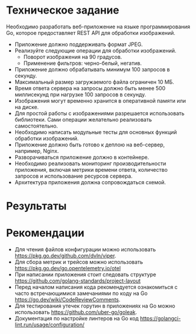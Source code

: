 # Техническое задание

Необходимо разработать веб-приложение на языке программирования Go, которое предоставляет REST API для обработки изображений.

- Приложение должно поддерживать формат JPEG.
- Реализуйте следующие операции для обработки изображений.
    - Поворот изображения на 90 градусов.
    - Применение фильтров: черно-белый, негатив.
- Приложение должно обрабатывать минимум 100 запросов в секунду.
- Максимальный размер загружаемого файла ограничен 10 МБ.
- Время ответа сервера на запросы должно быть менее 500 миллисекунд при нагрузке 100 запросов в секунду.
- Изображения могут временно хранится в оперативной памяти или на диске.
- Для простой работы с изображениями разрешается использовать библиотеки. Сами операции желательно реализовать самостоятельно.
- Необходимо написать модульные тесты для основных функций обработки изображений.
- Приложение должно быть готово к деплою на веб-сервер, например, Nginx.
- Разворачиваться приложение должно в контейнере.
- Необходимо реализовать мониторинг производительности приложения, включая метрики времени ответа, количество запросов и использование ресурсов сервера.
- Архитектура приложения должна сопровождаться схемой.

# Результаты


# Рекомендации

- Для чтения файлов конфигурации можно использовать https://pkg.go.dev/github.com/dvln/viper.
- Для сбора метрик и трейсов можно использовать https://pkg.go.dev/go.opentelemetry.io/otel
- При написании приложения стоит следовать структуре https://github.com/golang-standards/project-layout
- Перед началом написания кода рекомендуется ознакомиться с часто встречающимися замечаниями по коду на Go https://go.dev/wiki/CodeReviewComments.
- Для тестирования утечек горутин в приложениях на Go можно использовать https://github.com/uber-go/goleak.
- Документация по настройке линтеров на Go код https://golangci-lint.run/usage/configuration/


